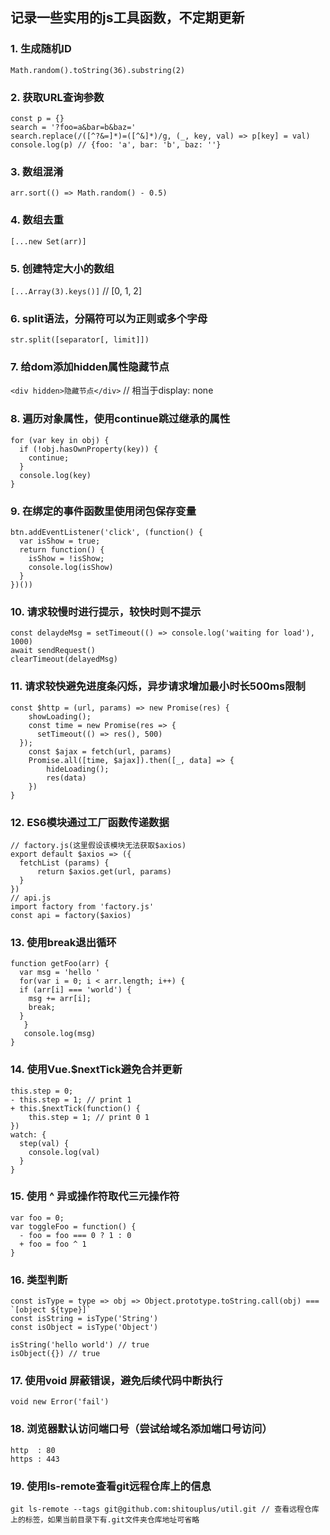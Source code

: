 ## 记录一些实用的js工具函数，不定期更新
  ### 1. 生成随机ID
  ```Math.random().toString(36).substring(2)```
  ### 2. 获取URL查询参数
  ```
  const p = {}
  search = '?foo=a&bar=b&baz='
  search.replace(/([^?&=]*)=([^&]*)/g, (_, key, val) => p[key] = val)
  console.log(p) // {foo: 'a', bar: 'b', baz: ''}
  ```
  ### 3. 数组混淆
  ```arr.sort(() => Math.random() - 0.5)```
  ### 4. 数组去重
  ```[...new Set(arr)]```
  ### 5. 创建特定大小的数组
  ```[...Array(3).keys()]``` // [0, 1, 2]
  ### 6. split语法，分隔符可以为正则或多个字母
  ```str.split([separator[, limit]])```
  ### 7. 给dom添加hidden属性隐藏节点
  ```<div hidden>隐藏节点</div>``` // 相当于display: none
  ### 8. 遍历对象属性，使用continue跳过继承的属性
  ``` 
  for (var key in obj) {
    if (!obj.hasOwnProperty(key)) {
      continue;
    }
    console.log(key)
  }
  ```
  ### 9. 在绑定的事件函数里使用闭包保存变量
  ```
  btn.addEventListener('click', (function() {
    var isShow = true;
    return function() {
      isShow = !isShow;
      console.log(isShow)
    }
  })())
  ```
  ### 10. 请求较慢时进行提示，较快时则不提示
  ```
  const delaydeMsg = setTimeout(() => console.log('waiting for load'), 1000)
  await sendRequest()
  clearTimeout(delayedMsg)
  ```
  ### 11. 请求较快避免进度条闪烁，异步请求增加最小时长500ms限制
  ```
  const $http = (url, params) => new Promise(res) {
	  showLoading();
	  const time = new Promise(res => {
    	setTimeout(() => res(), 500)
  	});
	  const $ajax = fetch(url, params)
	  Promise.all([time, $ajax]).then([_, data] => {
		  hideLoading();
		  res(data)
	  })
  }
  ```
  ### 12. ES6模块通过工厂函数传递数据
  ```
  // factory.js(这里假设该模块无法获取$axios)
  export default $axios => ({
    fetchList (params) {
    	return $axios.get(url, params)
    }
  })
  // api.js
  import factory from 'factory.js'
  const api = factory($axios)
  ```
  ### 13. 使用break退出循环
  ```
  function getFoo(arr) {
    var msg = 'hello '
    for(var i = 0; i < arr.length; i++) {
	if (arr[i] === 'world') {
	  msg += arr[i];
	  break;
	}
     }
     console.log(msg)
  }
  ```
  ### 14. 使用Vue.$nextTick避免合并更新
  ```
  this.step = 0;
  - this.step = 1; // print 1
  + this.$nextTick(function() {
      this.step = 1; // print 0 1
  })
  watch: {
    step(val) {
      console.log(val)
    }
  }
  ```
  ### 15. 使用 ^ 异或操作符取代三元操作符
  ```
  var foo = 0;
  var toggleFoo = function() {
    - foo = foo === 0 ? 1 : 0
    + foo = foo ^ 1
  }
  ```
  ### 16. 类型判断
  ```
  const isType = type => obj => Object.prototype.toString.call(obj) === `[object ${type}]`
  const isString = isType('String')
  const isObject = isType('Object')
  
  isString('hello world') // true
  isObject({}) // true
  ```
  ### 17. 使用void 屏蔽错误，避免后续代码中断执行
  ```
  void new Error('fail')
  ```
  ### 18. 浏览器默认访问端口号（尝试给域名添加端口号访问）
  ```
  http  : 80
  https : 443
  ```
  ### 19. 使用ls-remote查看git远程仓库上的信息
  ```
  git ls-remote --tags git@github.com:shitouplus/util.git // 查看远程仓库上的标签，如果当前目录下有.git文件夹仓库地址可省略
  ```
  
